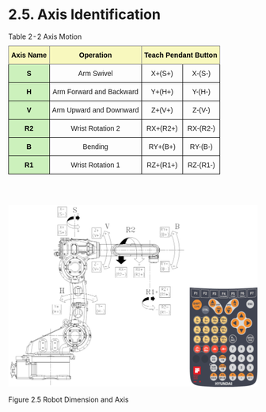 ﻿# 2.5. Axis Identification

<style type="text/css">
.tg  {border-collapse:collapse;border-spacing:0;margin-left:auto;margin-right:auto;}
.tg caption{caption-side: top;text-align: left;}
.tg td{border-color:black;border-style:solid;border-width:1px;font-family:Arial, sans-serif;font-size:14px;
  overflow:hidden;padding:10px 5px;word-break:normal;}
.tg th{border-color:black;border-style:solid;border-width:1px;font-family:Arial, sans-serif;font-size:14px;
  font-weight:normal;overflow:hidden;padding:10px 5px;word-break:normal;}
.tg .tg-baqh{text-align:center;vertical-align:top}
.tg .tg-bgl2{background-color:#f8f8be;border-color:inherit;color:#000000; font-weight:bold;text-align:center;vertical-align:top}
.tg .tg-jnja{background-color:#ccf1bc;text-align:center;color:#000000; font-weight:bold;vertical-align:top}
</style>
<table class="tg">
<caption>Table 2-2 Axis Motion</caption>  
<thead>
  <tr>
    <th class="tg-bgl2">Axis Name</th>
    <th class="tg-bgl2">Operation</th>
    <th class="tg-bgl2" colspan="2">Teach Pendant Button</th>
  </tr>
</thead>
<tbody>
  <tr>
    <td class="tg-jnja">S</td>
    <td class="tg-baqh">Arm Swivel</td>
    <td class="tg-baqh">X+(S+)</td>
    <td class="tg-baqh">X-(S-)</td>
  </tr>
  <tr>
    <td class="tg-jnja">H</td>
    <td class="tg-baqh">Arm Forward and Backward</td>
    <td class="tg-baqh">Y+(H+)</td>
    <td class="tg-baqh">Y-(H-)</td>
  </tr>
  <tr>
    <td class="tg-jnja">V</td>
    <td class="tg-baqh">Arm Upward and Downward</td>
    <td class="tg-baqh">Z+(V+)</td>
    <td class="tg-baqh">Z-(V-)</td>
  </tr>
  <tr>
    <td class="tg-jnja">R2</td>
    <td class="tg-baqh">Wrist Rotation 2</td>
    <td class="tg-baqh">RX+(R2+)</td>
    <td class="tg-baqh">RX-(R2-)</td>
  </tr>
  <tr>
    <td class="tg-jnja">B</td>
    <td class="tg-baqh">Bending</td>
    <td class="tg-baqh">RY+(B+)</td>
    <td class="tg-baqh">RY-(B-)</td>
  </tr>
  <tr>
    <td class="tg-jnja">R1</td>
    <td class="tg-baqh">Wrist Rotation 1</td>
    <td class="tg-baqh">RZ+(R1+)</td>
    <td class="tg-baqh">RZ-(R1-)</td>
  </tr>
</tbody>
</table>
<br><br>

![](../_assets/그림_2.5_본체_외관_및_동작_축.png)

Figure 2.5 Robot Dimension and Axis
